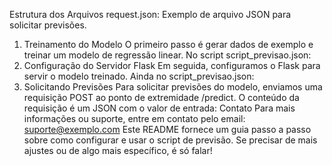 Estrutura dos Arquivos
request.json: Exemplo de arquivo JSON para solicitar previsões.
1. Treinamento do Modelo
O primeiro passo é gerar dados de exemplo e treinar um modelo de regressão linear. No script script_previsao.json:
2. Configuração do Servidor Flask
Em seguida, configuramos o Flask para servir o modelo treinado. Ainda no script_previsao.json:
3. Solicitando Previsões
Para solicitar previsões do modelo, enviamos uma requisição POST ao ponto de extremidade /predict. O conteúdo da requisição é um JSON com o valor de entrada:
Contato
Para mais informações ou suporte, entre em contato pelo email: suporte@exemplo.com
Este README fornece um guia passo a passo sobre como configurar e usar o script de previsão. Se precisar de mais ajustes ou de algo mais específico, é só falar!
